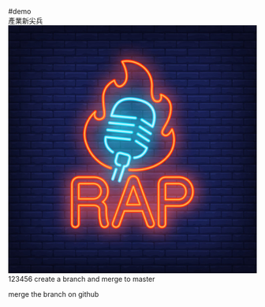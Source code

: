 #demo   
產業新尖兵
![rap](rap.jpg)
123456
create a branch and merge to master

merge the branch on github
